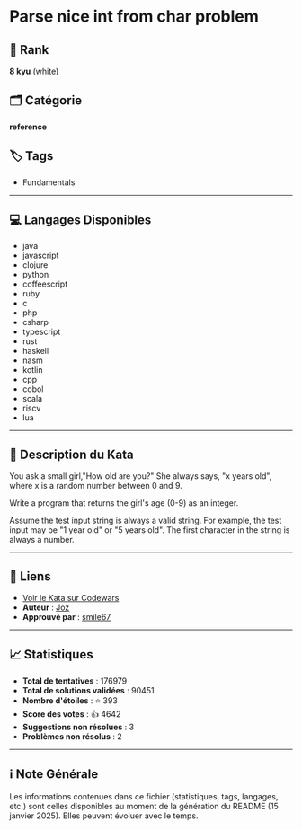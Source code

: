 # Parse nice int from char problem

## 🏅 Rank
**8 kyu** (white)

## 🗂️ Catégorie
**reference**

## 🏷️ Tags
- Fundamentals

---

## 💻 Langages Disponibles
- java
- javascript
- clojure
- python
- coffeescript
- ruby
- c
- php
- csharp
- typescript
- rust
- haskell
- nasm
- kotlin
- cpp
- cobol
- scala
- riscv
- lua

---

## 📜 Description du Kata

You ask a small girl,"How old are you?" She always says, "x years old", where x is a random number between 0 and 9.


Write a program that returns the girl's age (0-9) as an integer.

Assume the test input string is always a valid string. For example, the test input may be "1 year old" or "5 years old". The first character in the string is always a number.



---

## 🔗 Liens
- [Voir le Kata sur Codewars](https://www.codewars.com/kata/557cd6882bfa3c8a9f0000c1)
- **Auteur** : [Joz](https://www.codewars.com/users/Joz)
- **Approuvé par** : [smile67](https://www.codewars.com/users/smile67)

---

## 📈 Statistiques
- **Total de tentatives** : 176979
- **Total de solutions validées** : 90451
- **Nombre d'étoiles** : ⭐ 393
- **Score des votes** : 👍 4642
- **Suggestions non résolues** : 3
- **Problèmes non résolus** : 2

---

## ℹ️ Note Générale
Les informations contenues dans ce fichier (statistiques, tags, langages, etc.) sont celles disponibles au moment de la génération du README (15 janvier 2025). Elles peuvent évoluer avec le temps.
